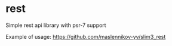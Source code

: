# rest
Simple rest api library with psr-7 support

Example of usage: https://github.com/maslennikov-yv/slim3_rest

